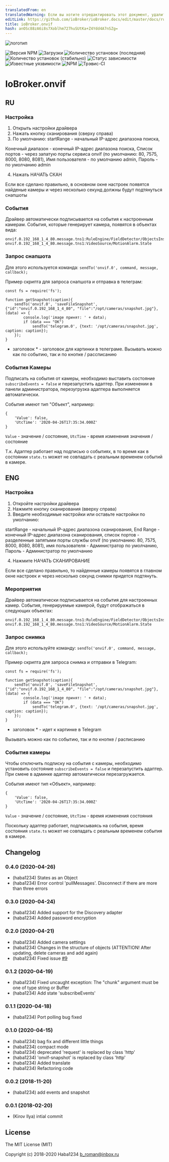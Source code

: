 ```yaml
---
translatedFrom: en
translatedWarning: Если вы хотите отредактировать этот документ, удалите поле «translationFrom», в противном случае этот документ будет снова автоматически переведен
editLink: https://github.com/ioBroker/ioBroker.docs/edit/master/docs/ru/adapterref/iobroker.onvif/README.md
title: ioBroker.onvif
hash: anOSc88zA6i8s7Xoblhm727huSUtKa+Z4Ydd4A7nSZg=
---
```

![логотип](../../../en/adapterref/iobroker.onvif/admin/onvif_logo.png)

![Версия NPM](http://img.shields.io/npm/v/iobroker.onvif.svg)
![Загрузки](https://img.shields.io/npm/dm/iobroker.onvif.svg)
![Количество установок (последняя)](http://iobroker.live/badges/onvif-installed.svg)
![Количество установок (стабильно)](http://iobroker.live/badges/onvif-stable.svg)
![Статус зависимости](https://img.shields.io/david/Haba1234/iobroker.onvif.svg)
![Известные уязвимости](https://snyk.io/test/github/Haba1234/ioBroker.onvif/badge.svg)
![NPM](https://nodei.co/npm/iobroker.onvif.png?downloads=true)
![Трэвис-CI](http://img.shields.io/travis/Haba1234/ioBroker.onvif/master.svg)

# IoBroker.onvif
## RU
### Настройка
1. Открыть настройки драйвера
2. Нажать кнопку сканирования (сверху справа)
3. По умолчанию: startRange - начальный IP-адрес диапазона поиска,

Конечный диапазон - конечный IP-адрес диапазона поиска, Список портов - через запатую порты сервиса onvif (по умолчанию: 80, 7575, 8000, 8080, 8081), Имя пользователя - по умолчанию admin, Пароль - по умолчанию admin

4. Нажать НАЧАТЬ СКАН

Если все сделано правильно, в основном окне настроек появятся найденые камеры и через несколько секунд должны будут подтянуться снапшоты

### События
Драйвер автоматически подписывается на события к настроенным камерам.
События, которые генерирует камера, появятся в объектах вида:

```
onvif.0.192_168_1_4_80.message.tns1:RuleEngine/FieldDetector/ObjectsInside
onvif.0.192_168_1_4_80.message.tns1:VideoSource/MotionAlarm.State
```

### Запрос снапшота
Для этого используется команда: `sendTo('onvif.0', command, message, callback);`

Пример скрипта для запроса снапшота и отправка в телеграм:

```
const fs = require('fs');

function getSnapshot(caption){
    sendTo('onvif.0', 'saveFileSnapshot', {"id":"onvif.0.192_168_1_4_80", "file":"/opt/cameras/snapshot.jpg"}, (data) => {
        console.log('image принят: ' + data);
        if (data === "OK")
            sendTo('telegram.0', {text: '/opt/cameras/snapshot.jpg', caption: caption});
    });
}
```

* заголовок * - заголовок для картинки в телеграме.
Вызывать можно как по событию, так и по кнопке / рассписанию

### События Камеры
Подписать на события от камеры, необходимо выставить состояние `subscribeEvents = false` и перезапустить адаптер.
При изменении в панели администратора, перезугрузка адаптера выполняется автоматически.

События имеют тип "Объект", например:

```
{
	'Value': false,
	'UtcTime': '2020-04-26T17:35:34.000Z'
}
```

`Value` - значение / состояние, `UtcTime` - время изменения значения / состояние

Т.к. Адаптер работает над подписью о событиях, в то время как в состоянии `state.ts` может не совпадать с реальным временем событий в камере.

## ENG
### Настройка
1. Откройте настройки драйвера
2. Нажмите кнопку сканирования (вверху справа)
3. Введите необходимые настройки или оставьте настройки по умолчанию:

startRange - начальный IP-адрес диапазона сканирования, End Range - конечный IP-адрес диапазона сканирования, список портов - разделенные запятыми порты службы onvif (по умолчанию: 80, 7575, 8000, 8080, 8081), имя пользователя - Администратор по умолчанию, Пароль - Администратор по умолчанию

4. Нажмите НАЧАТЬ СКАНИРОВАНИЕ

Если все сделано правильно, то найденные камеры появятся в главном окне настроек и через несколько секунд снимки придется подтянуть.

### Мероприятия
Драйвер автоматически подписывается на события для настроенных камер.
События, генерируемые камерой, будут отображаться в следующих объектах:

```
onvif.0.192_168_1_4_80.message.tns1:RuleEngine/FieldDetector/ObjectsInside
onvif.0.192_168_1_4_80.message.tns1:VideoSource/MotionAlarm.State
```

### Запрос снимка
Для этого используйте команду: `sendTo('onvif.0', command, message, callback);`

Пример скрипта для запроса снимка и отправки в Telegram:

```
const fs = require('fs');

function getSnapshot(caption){
    sendTo('onvif.0', 'saveFileSnapshot', {"id":"onvif.0.192_168_1_4_80", "file":"/opt/cameras/snapshot.jpg"}, (data) => {
        console.log('image принят: ' + data);
        if (data === "OK")
            sendTo('telegram.0', {text: '/opt/cameras/snapshot.jpg', caption: caption});
    });
}
```

* заголовок * - идет к картинке в Telegram

Вызывать можно как по событию, так и по кнопке / расписанию

### События камеры
Чтобы отключить подписку на события с камеры, необходимо установить состояние `subscribeEvents = false` и перезапустить адаптер.
При смене в админке адаптер автоматически перезагружается.

События имеют тип «Объект», например:

```
{
	'Value': false,
	'UtcTime': '2020-04-26T17:35:34.000Z'
}
```

`Value` - значение / состояние, `UtcTime` - время изменения состояния

Поскольку адаптер работает, подписываясь на события, время состояния `state.ts` может не совпадать с реальным временем события в камере.

## Changelog

### 0.4.0 (2020-04-26)
* (haba1234) States as an Object
* (haba1234) Error control 'pullMessages'. Disconnect if there are more than three errors

### 0.3.0 (2020-04-24)
* (haba1234) Added support for the Discovery adapter
* (haba1234) Added password encryption

### 0.2.0 (2020-04-21)
* (haba1234) Added camera settings
* (haba1234) Changes in the structure of objects (ATTENTION! After updating, delete cameras and add again)
* (haba1234) Fixed issue [#9](https://github.com/Haba1234/ioBroker.onvif/issues/9)

### 0.1.2 (2020-04-19)
* (haba1234) Fixed uncaught exception: The \"chunk\" argument must be one of type string or Buffer
* (haba1234) Add state 'subscribeEvents'

### 0.1.1 (2020-04-18)
* (haba1234) Port polling bug fixed

### 0.1.0 (2020-04-15)
* (haba1234) bag fix and different little things
* (haba1234) compact mode
* (haba1234) deprecated 'request' is replaced by class 'http'
* (haba1234) 'onvif-snapshot' is replaced by class 'http'
* (haba1234) Added translate
* (haba1234) Refactoring code

### 0.0.2 (2018-11-20)
* (haba1234) add events and snapshot

### 0.0.1 (2018-02-20)
* (Kirov Ilya) intial commit

## License

The MIT License (MIT)

Copyright (c) 2018-2020 Haba1234 <b_roman@inbox.ru>